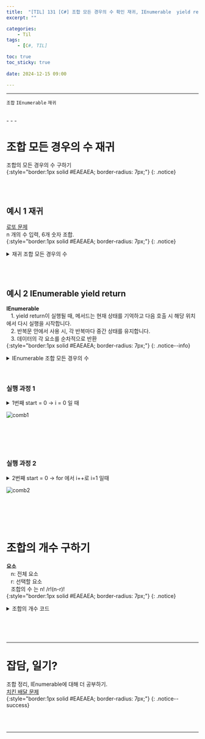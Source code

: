 ```yaml
---
title:  "[TIL] 131 [C#] 조합 모든 경우의 수 확인 재귀, IEnumerable  yield return "
excerpt: ""

categories:
    - Til
tags:
    - [C#, TIL]

toc: true
toc_sticky: true
 
date: 2024-12-15 09:00

---
```

- - -

`조합` `IEnumerable` `재귀`

<br>
- - - 

# 조합 모든 경우의 수 재귀  
조합의 모든 경우의 수 구하기  
{:style="border:1px solid #EAEAEA; border-radius: 7px;"}
{: .notice}  

<br><br>

## 예시 1 재귀 
[로또 문제 ](https://www.acmicpc.net/problem/6603)  
n 개의 수 입력, 6개 숫자 조합.  
{:style="border:1px solid #EAEAEA; border-radius: 7px;"}
{: .notice}  

<details>
<summary>재귀 조합 모든 경우의 수</summary>
<div class="notice--primary" markdown="1"> 

```c# 
/* 입력
7 1 2 3 4 5 6 7         처음 수(7) = 숫자의 개수  조합 할 숫자(1 2 3 4 5 6 7)
8 1 2 3 5 8 13 21 34    처음 수(8) = 숫자의 개수  조합 할 숫자(1 2 3 5 8 13 21 34)
0 종료
*/
class Program
{
    static void Main()
    {
        {
            var sw = new StreamWriter(Console.OpenStandardOutput());

            while (true) 
            {
                int[] nums = Array.ConvertAll(Console.ReadLine().Split(" "), Convert.ToInt32);
                if (nums.Length==1)
                {
                    break;
                }
                
                List<int> list = nums.Skip(1).ToList();     // 처음 수(숫자의 개수) 제외하고 list 생성
                list.Sort();
                List<int> sixnums = new List<int>();        // 조합 list 
                comb(list,6, sixnums,0);                    // (기존 리스트, 조합 할 수, 새로운 리스트, 시작인덱스)
                sw.WriteLine();
            }

            sw.Flush(); sw.Close();

            void comb(List<int> list, int k, List<int> current, int start)
            {
                if (current.Count == k) 
                {
                    sw.WriteLine(string.Join(" ", current));
                    return;
                }

                for (int i = start; i < list.Count; i++)
                {
                    current.Add(list[i]);               // 새로운 list 에 추가
                    comb(list, k, current, i+1);        // 재귀
                    current.RemoveAt(current.Count-1);  // if (current.Count == k) 로 return 된 후(6자리 채운 후)
                                                        // 마지막 숫자 지우고 i+1 숫자 넣기 
                                                        // ex {1,2,3,4,5,*6*} -> {1,2,3,4,5} ->{1,2,3,4,5,7}-> if (current.Count == k) return ->
                }
            }
        }
    }
}

```
</div>
</details>

<br><br>

## 예시 2 IEnumerable  yield return

**IEnumerable**  
&nbsp;&nbsp; 1. yield return이 실행될 때, 메서드는 현재 상태를 기억하고 다음 호출 시 해당 위치에서 다시 실행을 시작합니다.   
&nbsp;&nbsp; 2. 반복문 안에서 사용 시, 각 반복마다 중간 상태를 유지합니다.  
&nbsp;&nbsp; 3. 데이터의 각 요소를 순차적으로 반환   
{:style="border:1px solid #EAEAEA; border-radius: 7px;"}
{: .notice--info}  


<details>
<summary>IEnumerable 조합 모든 경우의 수</summary>

<div class="notice--primary" markdown="1"> 

```c# 
var list = new List<int> { 1, 2, 3, 4 };
var combinations = GetCombinations(list, 3, 0); //1 2 3 4  에서 3자리 조합 

foreach (var combination in combinations)
{
    Console.WriteLine(string.Join(", ", combination));
}


// 제내릭<T>를 통해 어떤 List 든 반환 가능, 
// 반환 값 : List<List<T>>   
// List<T> = 각 조합
// List<List<T>> => 모든 조합을 담는 리스트
IEnumerable<List<T>> GetCombinations<T>(List<T> list, int k, int start)
    {
        if (k == 0) // 조합의 크기를 만족했을 때
        {
            yield return new List<T>(); // 빈 리스트 반환
            yield break;
        }

        for (int i = start; i < list.Count; i++)
        {
            foreach (var combination in GetCombinations(list, k - 1, i + 1))
            {
                combination.Insert(0, list[i]); // 현재 요소 추가
                yield return combination;      // 조합 반환
            }
        }
    }

```
</div>
</details>
<br><br>

### 실행 과정 1

<details>
<summary>1번째 start = 0 -> i = 0 일 때 </summary>

<div class="notice--primary" markdown="1"> 

```c# 
// GetCombinations(list, 3, 0)
// start = 0, k = 3
    for (int i = 0; i < list.Count; i++)
    {
        foreach (var combination in GetCombinations(list, 2, 1))
        {
            combination.Insert(0, list[i]); // 현재 요소 추가 list[i]=1
            yield return combination;      // 조합 반환 {1,2,3} {1,2,4} {1,3,4}
        }
    }

// GetCombinations(list, 2, 1)
// start = 1, k = 2
    for (int i = 1; i < list.Count; i++)
    {
        foreach (var combination in GetCombinations(list, 1, 2))
        {
            combination.Insert(0, list[i]); // 현재 요소 추가 list[i]=2
            yield return combination;      // 조합 반환 {2,3},{2,4}
        }
    }
    //i++
    for (int i = 2; i < list.Count; i++)
    {
        foreach (var combination in GetCombinations(list, 1, 3))
        {
            combination.Insert(0, list[i]); // 현재 요소 추가 list[i]=3
            yield return combination;      // 조합 반환 {3,4}
        }
    }
    //i++ i = 4>list.count 이면서 k!= 라서 X 

// GetCombinations(list, 1, 2)
// start = 2, k = 1 
    for (int i = 2; i < list.Count; i++)
    {
        foreach (var combination in GetCombinations(list, 0, 3)) // if (k == 0) 새로운 리스트 생성
        {
            combination.Insert(0, list[i]); // 현재 요소 추가  list[i]=3
            yield return combination;       // 조합 반환 {3}
        }
    }
    // i++
    for (int i = 3; i < list.Count; i++)
    {
        foreach (var combination in GetCombinations(list, 0, 4)) // if (k == 0) 새로운 리스트 생성
        {
            combination.Insert(0, list[i]); // 현재 요소 추가  list[i]=4
            yield return combination;       // 조합 반환 {4}
        }
    }

// GetCombinations(list, 1, 3)
// start = 3, k = 1 
    for (int i = 3; i < list.Count; i++)
    {
        foreach (var combination in GetCombinations(list, 0, 4)) // if (k == 0) 새로운 리스트 생성
        {
            combination.Insert(0, list[i]); // 현재 요소 추가  list[i]=4
            yield return combination;       // 조합 반환 {4}
        }
    }

// k = 0 -> 새로운 리스트 반환 
if (k == 0) // 조합의 크기를 만족했을 때
        {
            yield return new List<T>(); // 빈 리스트 반환
            yield break;
        }
```
</div>
</details>

![comb1](https://github.com/user-attachments/assets/aae1de55-089e-46c3-8a35-587d2bad82ea)  

<BR><BR><br><br>

### 실행 과정 2
  
<details>
<summary>2번째 start = 0 -> for 에서 i++로 i=1 일때</summary>

<div class="notice--primary" markdown="1"> 

```c# 
//GetCombinations(list, 3, 0)
//i++
//start 0, i=1
    for (int i = 1; i < list.Count; i++)
    {
        foreach (var combination in GetCombinations(list, 2, 2))
        {
            combination.Insert(0, list[i]); // 현재 요소 추가 list[i]=2
            yield return combination;      // 조합 반환 {2,3,4}
        }
    }

//GetCombinations(list, 2, 2)
// start = 2, k = 2
    for (int i = 2; i < list.Count; i++)
    {
        foreach (var combination in GetCombinations(list, 1, 3))// -> (list, 0, 4)  로{4}반환
        {
            combination.Insert(0, list[i]); // 현재 요소 추가 list[i]=3
            yield return combination;      // 조합 반환 {3,4}
        }
    }

// GetCombinations(list, 1, 3)
// start = 3, k = 1 
    for (int i = 3; i < list.Count; i++)
    {
        foreach (var combination in GetCombinations(list, 0, 4)) // if (k == 0) 새로운 리스트 생성
        {
            combination.Insert(0, list[i]); // 현재 요소 추가  list[i]=4
            yield return combination;       // 조합 반환 {4}
        }
    }

// k = 0 -> 새로운 리스트 반환 
if (k == 0) // 조합의 크기를 만족했을 때
        {
            yield return new List<T>(); // 빈 리스트 반환
            yield break;
        }
```
</div>
</details>

![comb2](https://github.com/user-attachments/assets/d1f36484-0611-47b9-b368-034aaf150ff1)   

<BR><BR>
<BR><BR>

# 조합의 개수 구하기

**요소**  
&nbsp;&nbsp; n: 전체 요소   
&nbsp;&nbsp; r: 선택할 요소  
&nbsp;&nbsp; 조합의 수 는  n! /r!(n-r)!  
{:style="border:1px solid #EAEAEA; border-radius: 7px;"}
{: .notice}  

<details>
<summary>조합의 개수 코드</summary>

<div class="notice--primary" markdown="1"> 

```c# 
class Program
{
    static void Main()
    {
        var list = new List<int> { 1, 2, 3, 4 };
        Console.WriteLine(Combination(list.Count, 3)); // 4
    }
    static long Combination(int n, int r)
    {
        if (r > n) return 0; // 불가능한 경우
        if (r == 0 || r == n) return 1; 

        return Factorial(n) / (Factorial(r) * Factorial(n - r));
    }

    static long Factorial(int num)
    {
        long result = 1;
        for (int i = 2; i <= num; i++)
        {
            result *= i;
        }
        return result;
    }
}
```
</div>

</details>

<br><br><br>
- - - 


# 잡담, 일기?
조합 정리, IEnumerable에 대해 더 공부하기.  
[치킨 배달 문제 ](https://www.acmicpc.net/problem/15686)  
{:style="border:1px solid #EAEAEA; border-radius: 7px;"}
{: .notice--success}  


<br><br>
- - -